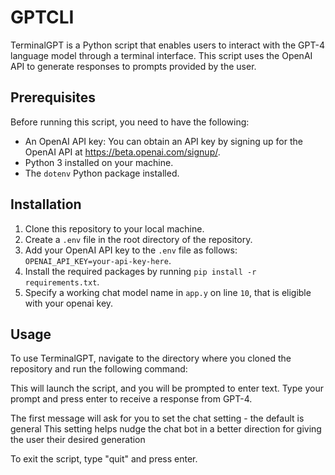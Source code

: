 # GPTCLI

TerminalGPT is a Python script that enables users to interact with the GPT-4 language model through a terminal interface. This script uses the OpenAI API to generate responses to prompts provided by the user.

## Prerequisites

Before running this script, you need to have the following:

-   An OpenAI API key: You can obtain an API key by signing up for the OpenAI API at https://beta.openai.com/signup/.
-   Python 3 installed on your machine.
-   The `dotenv` Python package installed.

## Installation

1. Clone this repository to your local machine.
2. Create a `.env` file in the root directory of the repository.
3. Add your OpenAI API key to the `.env` file as follows: `OPENAI_API_KEY=your-api-key-here`.
4. Install the required packages by running `pip install -r requirements.txt`.
5. Specify a working chat model name in `app.y` on line `10`, that is eligible with your openai key.

## Usage

To use TerminalGPT, navigate to the directory where you cloned the repository and run the following command:

This will launch the script, and you will be prompted to enter text. Type your prompt and press enter to receive a response from GPT-4.

The first message will ask for you to set the chat setting - the default is general
This setting helps nudge the chat bot in a better direction for giving the user their desired generation

To exit the script, type "quit" and press enter.
